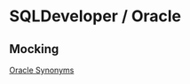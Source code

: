 # SQLDeveloper / Oracle

## Mocking
[Oracle Synonyms](http://www.dba-oracle.com/concepts/synonyms.htm)